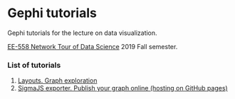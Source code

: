 # Gephi tutorials

Gephi tutorials for the lecture on data visualization.

[EE-558 Network Tour of Data Science](https://edu.epfl.ch/coursebook/en/a-network-tour-of-data-science-EE-558) 2019 Fall semester.

### List of tutorials
1. [Layouts. Graph exploration](https://github.com/mizvol/gephi-tutorials/tree/master/Layouts)
2. [SigmaJS exporter. Publish your graph online (hosting on GitHub pages)](https://github.com/mizvol/gephi-tutorials/tree/master/SigmaJS%20exporter)
